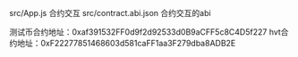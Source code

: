 src/App.js  合约交互
src/contract.abi.json 合约交互的abi

测试币合约地址：0xaf391532FF0d9f2d92533d0B9aCFF5c8C4D5f227
hvt合约地址：0xF22277851468603d581caFF1aa3F279dba8ADB2E

